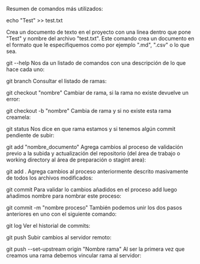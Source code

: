 Resumen de comandos más utilizados:



echo "Test" >> test.txt

Crea un documento de texto en el proyecto con una linea dentro que pone "Test" y nombre del archivo "test.txt". Este comando crea un documento en el formato que le especifiquemos como por ejemplo ".md", ".csv" o lo que sea.



git --help
Nos da un listado de comandos con una descripción de lo que hace cada uno:



git branch
Consultar el listado de ramas:



git checkout "nombre"
Cambiar de rama, si la rama no existe devuelve un error:

git checkout -b "nombre"
Cambia de rama y si no existe esta rama creamela:



git status
Nos dice en que rama estamos y si tenemos algún commit pendiente de subir:



git add "nombre_documento"
Agrega cambios al proceso de validación previo a la subida y actualización del repositorio (del área de trabajo o working directory al área de preparación o stagint area):

git add .
Agrega cambios al proceso anteriormente descrito masivamente de todos los archivos modificados:



git commit
Para validar lo cambios añadidos en el proceso add luego añadimos nombre para nombrar este proceso:

git commit -m "nombre proceso"
También podemos unir los dos pasos anteriores en uno con el siguiente comando:



git log
Ver el historial de commits:



git push
Subir cambios al servidor remoto:

git push --set-upstream origin "Nombre rama"
Al ser la primera vez que creamos una rama debemos  vincular rama al servidor: